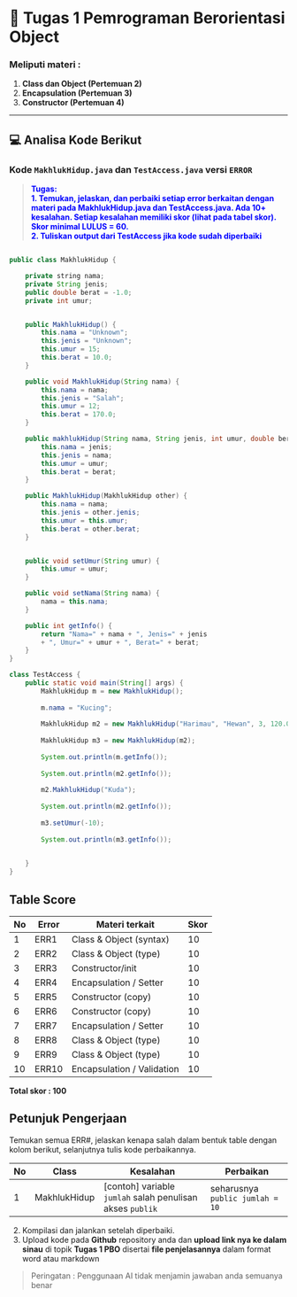 # 📘 Tugas 1 Pemrograman Berorientasi Object
### Meliputi materi :
1. **Class dan Object (Pertemuan 2)**
2. **Encapsulation (Pertemuan 3)**
3. **Constructor (Pertemuan 4)**


---

## 💻 Analisa Kode Berikut

### Kode `MakhlukHidup.java` dan `TestAccess.java` versi `ERROR`
><div style="color: blue">
><strong>Tugas:<br/>
>1. Temukan, jelaskan, dan perbaiki setiap error berkaitan dengan materi pada MakhlukHidup.java dan TestAccess.java. Ada 10+ kesalahan. Setiap kesalahan memiliki skor (lihat pada tabel skor). Skor minimal LULUS = 60.
><br/>
>2. Tuliskan output dari TestAccess jika kode sudah diperbaiki
></strong>
</div>

```java

public class MakhlukHidup {

    private string nama;       
    private String jenis;
    public double berat = -1.0;  
    private int umur;


    public MakhlukHidup() {
        this.nama = "Unknown";
        this.jenis = "Unknown";
        this.umur = 15;
        this.berat = 10.0;
    }

    public void MakhlukHidup(String nama) { 
        this.nama = nama;
        this.jenis = "Salah";
        this.umur = 12;
        this.berat = 170.0;
    }

    public makhlukHidup(String nama, String jenis, int umur, double berat) { 
        this.nama = jenis;  
        this.jenis = nama; 
        this.umur = umur;
        this.berat = berat;
    }

    public MakhlukHidup(MakhlukHidup other) {
        this.nama = nama; 
        this.jenis = other.jenis; 
        this.umur = this.umur; 
        this.berat = other.berat;
    }


    public void setUmur(String umur) { 
        this.umur = umur;
    }

    public void setNama(String nama) {
        nama = this.nama; 
    }

    public int getInfo() { 
        return "Nama=" + nama + ", Jenis=" + jenis 
        + ", Umur=" + umur + ", Berat=" + berat;
    }
}

```

```java
class TestAccess {
    public static void main(String[] args) {
        MakhlukHidup m = new MakhlukHidup();
        
        m.nama = "Kucing";  
        
        MakhlukHidup m2 = new MakhlukHidup("Harimau", "Hewan", 3, 120.0);
        
        MakhlukHidup m3 = new MakhlukHidup(m2);
 
        System.out.println(m.getInfo());
        
        System.out.println(m2.getInfo());
        
        m2.MakhlukHidup("Kuda"); 
                
        System.out.println(m2.getInfo());
        
        m3.setUmur(-10); 
        
        System.out.println(m3.getInfo());

        
    }
}
```


## Table Score
| No | Error | Materi terkait            | Skor |
|----|-------|---------------------------|------|
| 1  | ERR1  | Class & Object (syntax)   | 10   |
| 2  | ERR2  | Class & Object (type)     | 10   |
| 3  | ERR3  | Constructor/init          | 10   |
| 4  | ERR4  | Encapsulation / Setter    | 10   |
| 5  | ERR5  | Constructor (copy)        | 10   |
| 6  | ERR6  | Constructor (copy)        | 10   |
| 7  | ERR7  | Encapsulation / Setter    | 10   |
| 8  | ERR8  | Class & Object (type)     | 10   |
| 9  | ERR9  | Class & Object (type)     | 10   |
| 10 | ERR10 | Encapsulation / Validation| 10   |
**Total skor : 100**

## Petunjuk Pengerjaan

Temukan semua ERR#, jelaskan kenapa salah dalam bentuk table dengan kolom berikut, selanjutnya tulis kode perbaikannya.

| No | Class        | Kesalahan | Perbaikan |
|----|--------------|-----------|-----------|
| 1 | MakhlukHidup | [contoh] variable `jumlah` salah penulisan akses `publik` | seharusnya `public jumlah = 10`|

2. Kompilasi dan jalankan setelah diperbaiki.
3. Upload kode pada **Github** repository anda dan **upload link nya ke dalam sinau** di topik **Tugas 1 PBO** disertai **file penjelasannya** dalam format word atau markdown

> Peringatan : Penggunaan AI tidak menjamin jawaban anda semuanya benar